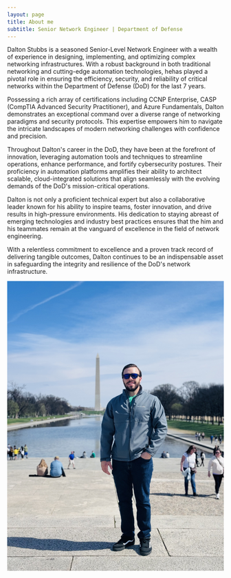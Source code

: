 ```yaml
---
layout: page
title: About me
subtitle: Senior Network Engineer | Department of Defense
---
```


Dalton Stubbs is a seasoned Senior-Level Network Engineer with a wealth of experience in designing, implementing, and optimizing complex networking infrastructures. With a robust background in both traditional networking and cutting-edge automation technologies, hehas played a pivotal role in ensuring the efficiency, security, and reliability of critical networks within the Department of Defense (DoD) for the last 7 years.

Possessing a rich array of certifications including CCNP Enterprise, CASP (CompTIA Advanced Security Practitioner), and Azure Fundamentals, Dalton demonstrates an exceptional command over a diverse range of networking paradigms and security protocols. This expertise empowers him to navigate the intricate landscapes of modern networking challenges with confidence and precision.

Throughout Dalton's career in the DoD, they have been at the forefront of innovation, leveraging automation tools and techniques to streamline operations, enhance performance, and fortify cybersecurity postures. Their proficiency in automation platforms amplifies their ability to architect scalable, cloud-integrated solutions that align seamlessly with the evolving demands of the DoD's mission-critical operations.

Dalton is not only a proficient technical expert but also a collaborative leader known for his ability to inspire teams, foster innovation, and drive results in high-pressure environments. His dedication to staying abreast of emerging technologies and industry best practices ensures that the him and his teammates remain at the vanguard of excellence in the field of network engineering.

With a relentless commitment to excellence and a proven track record of delivering tangible outcomes, Dalton continues to be an indispensable asset in safeguarding the integrity and resilience of the DoD's network infrastructure.


![Dalton](assets/img/Dalton_DC.jpg)

<!--- ### My story

To be honest, I'm having some trouble remembering right now, so why don't you just watch [my movie](https://en.wikipedia.org/wiki/The_Princess_Bride_%28film%29) and it will answer **all** your questions. -->
